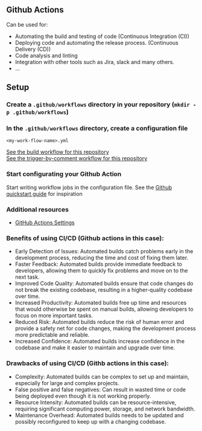 ## Github Actions
Can be used for:
- Automating the build and testing of code (Continuous Integration (CI))
- Deploying code and automating the release process. (Continuous Delivery (CD))
- Code analysis and linting
- Integration with other tools such as Jira, slack and many others.
- ...

## Setup
### Create a `.github/workflows` directory in your repository (```mkdir -p .github/workflows```)


### In the `.github/workflows` directory, create a configuration file 
`<my-work-flow-name>.yml`

[See the build workflow for this repository](../.github/workflows/build-pr.yaml) <br>
[See the trigger-by-comment workflow for this repository](../.github/workflows/trigger-by-comment.yaml)

### Start configurating your Github Action
Start writing workflow jobs in the configuration file.
See the [Github quickstart guide](https://docs.github.com/en/actions/quickstart) for inspiration

### Additional resources
- [GitHub Actions Settings](https://docs.github.com/en/repositories/managing-your-repositorys-settings-and-features/enabling-features-for-your-repository/managing-github-actions-settings-for-a-repository)

### Benefits of using CI/CD (Github actions in this case):

- Early Detection of Issues: Automated builds catch problems early in the development process, reducing the time and cost of fixing them later.
- Faster Feedback: Automated builds provide immediate feedback to developers, allowing them to quickly fix problems and move on to the next task.
- Improved Code Quality: Automated builds ensure that code changes do not break the existing codebase, resulting in a higher-quality codebase over time.
- Increased Productivity: Automated builds free up time and resources that would otherwise be spent on manual builds, allowing developers to focus on more important tasks.
- Reduced Risk: Automated builds reduce the risk of human error and provide a safety net for code changes, making the development process more predictable and reliable.
- Increased Confidence: Automated builds increase confidence in the codebase and make it easier to maintain and upgrade over time.


### Drawbacks of using CI/CD (Githb actions in this case):

- Complexity: Automated builds can be complex to set up and maintain, especially for large and complex projects.
- False positive and false negatives: Can result in wasted time or code being deployed even though it is not working properly.
- Resource Intensity: Automated builds can be resource-intensive, requiring significant computing power, storage, and network bandwidth.
- Maintenance Overhead: Automated builds needs to be updated and possibly reconfigured to keep up with a changing codebase.
